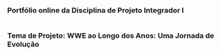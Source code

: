 ### Portfólio online da Disciplina de Projeto Integrador I

#

### Tema de Projeto: WWE ao Longo dos Anos: Uma Jornada de Evolução
